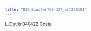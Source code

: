 ```yaml
---
title: "O39_BoosterTCS-12V_art228101"
---
```


[L_Outils](notes/equipements/outils/L_Outils.md) 040422 [Costa](notes/zones/Costa.md)